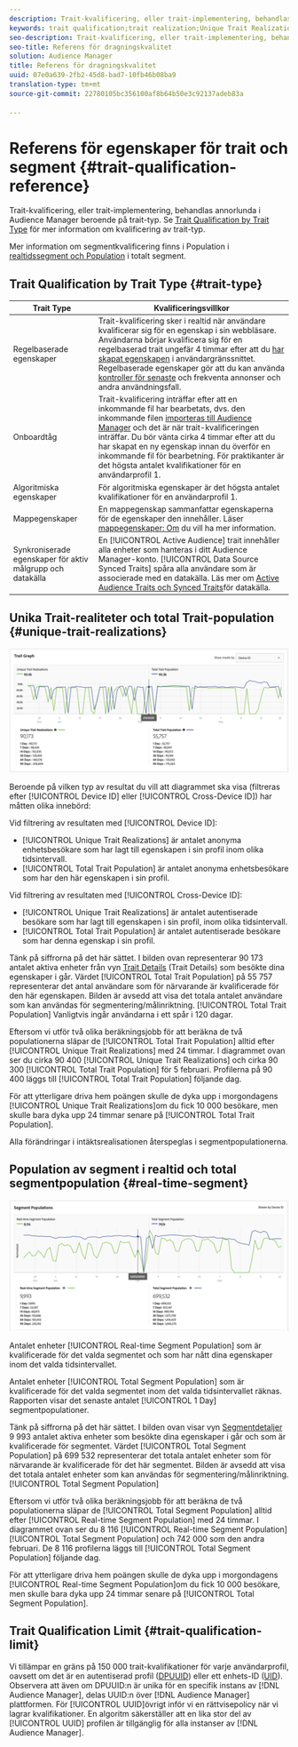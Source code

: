 ```yaml
---
description: Trait-kvalificering, eller trait-implementering, behandlas annorlunda i Audience Manager beroende på trait-typ. Se tabellen nedan för detaljerad information om kvalificering av trait.
keywords: trait qualification;trait realization;Unique Trait Realizations;UTR;Total Trait Population;TTP
seo-description: Trait-kvalificering, eller trait-implementering, behandlas annorlunda i Audience Manager beroende på trait-typ. Se tabellen nedan för detaljerad information om kvalificering av trait.
seo-title: Referens för dragningskvalitet
solution: Audience Manager
title: Referens för dragningskvalitet
uuid: 07e0a639-2fb2-45d8-bad7-10fb46b08ba9
translation-type: tm+mt
source-git-commit: 22780105bc356100af8b64b50e3c92137adeb83a

---
```



# Referens för egenskaper för trait och segment {#trait-qualification-reference}

Trait-kvalificering, eller trait-implementering, behandlas annorlunda i Audience Manager beroende på trait-typ. Se [Trait Qualification by Trait Type](#trait-type) för mer information om kvalificering av trait-typ.

Mer information om segmentkvalificering finns i Population i [realtidssegment och Population](#real-time-segment) i totalt segment.



## Trait Qualification by Trait Type {#trait-type}

| Trait Type | Kvalificeringsvillkor |
|---|---|
| Regelbaserade egenskaper | Trait-kvalificering sker i realtid när användare kvalificerar sig för en egenskap i sin webbläsare. Användarna börjar kvalificera sig för en regelbaserad trait ungefär 4 timmar efter att du [har skapat egenskapen](create-onboarded-rule-based-traits.md#create-rules-based-or-onboarded-traits) i användargränssnittet. Regelbaserade egenskaper gör att du kan använda [kontroller för senaste](../segments/recency-and-frequency.md) och frekventa annonser och andra användningsfall. |
| Onboardtåg | Trait-kvalificering inträffar efter att en inkommande fil har bearbetats, dvs. den inkommande filen [importeras till Audience Manager](../../faq/faq-inbound-data-ingestion.md) och det är när trait-kvalificeringen inträffar. Du bör vänta cirka 4 timmar efter att du har skapat en ny egenskap innan du överför en inkommande fil för bearbetning. För praktikanter är det högsta antalet kvalifikationer för en användarprofil 1. |
| Algoritmiska egenskaper | För algoritmiska egenskaper är det högsta antalet kvalifikationer för en användarprofil 1. |
| Mappegenskaper | En mappegenskap sammanfattar egenskaperna för de egenskaper den innehåller. Läser [mappegenskaper: Om](about-folder-traits.md) du vill ha mer information. |
| Synkroniserade egenskaper för aktiv målgrupp och datakälla | En [!UICONTROL Active Audience] trait innehåller alla enheter som hanteras i ditt Audience Manager-konto. [!UICONTROL Data Source Synced Traits] spåra alla användare som är associerade med en datakälla. Läs mer om [Active Audience Traits och Synced Traits](client-activity-synced-audience-traits.md)för datakälla. |

## Unika Trait-realiteter och total Trait-population {#unique-trait-realizations}

![unique-trait-realization](assets/trait-graph.png)

Beroende på vilken typ av resultat du vill att diagrammet ska visa (filtreras efter [!UICONTROL Device ID] eller [!UICONTROL Cross-Device ID]) har måtten olika innebörd:

Vid filtrering av resultaten med [!UICONTROL Device ID]:

* [!UICONTROL Unique Trait Realizations] är antalet anonyma enhetsbesökare som har lagt till egenskapen i sin profil inom olika tidsintervall.
* [!UICONTROL Total Trait Population] är antalet anonyma enhetsbesökare som har den här egenskapen i sin profil.

Vid filtrering av resultaten med [!UICONTROL Cross-Device ID]:

* [!UICONTROL Unique Trait Realizations] är antalet autentiserade besökare som har lagt till egenskapen i sin profil, inom olika tidsintervall.
* [!UICONTROL Total Trait Population] är antalet autentiserade besökare som har denna egenskap i sin profil.

Tänk på siffrorna på det här sättet. I bilden ovan representerar 90 173 antalet aktiva enheter från vyn [Trait Details](../../features/traits/trait-details-page.md) (Trait Details) som besökte dina egenskaper i går. Värdet [!UICONTROL Total Trait Population] på 55 757 representerar det antal användare som för närvarande är kvalificerade för den här egenskapen. Bilden är avsedd att visa det totala antalet användare som kan användas för segmentering/målinriktning. [!UICONTROL Total Trait Population] Vanligtvis ingår användarna i ett spår i 120 dagar.

Eftersom vi utför två olika beräkningsjobb för att beräkna de två populationerna släpar de [!UICONTROL Total Trait Population] alltid efter [!UICONTROL Unique Trait Realizations] med 24 timmar. I diagrammet ovan ser du cirka 90 400 [!UICONTROL Unique Trait Realizations] och cirka 90 300 [!UICONTROL Total Trait Population] för 5 februari. Profilerna på 90 400 läggs till [!UICONTROL Total Trait Population] följande dag.

För att ytterligare driva hem poängen skulle de dyka upp i morgondagens [!UICONTROL Unique Trait Realizations]om du fick 10 000 besökare, men skulle bara dyka upp 24 timmar senare på [!UICONTROL Total Trait Population].

Alla förändringar i intäktsrealisationen återspeglas i segmentpopulationerna.

## Population av segment i realtid och total segmentpopulation {#real-time-segment}

![unique-trait-realization](assets/segment-graph.png)

Antalet enheter [!UICONTROL Real-time Segment Population] som är kvalificerade för det valda segmentet och som har nått dina egenskaper inom det valda tidsintervallet.

Antalet enheter [!UICONTROL Total Segment Population] som är kvalificerade för det valda segmentet inom det valda tidsintervallet räknas. Rapporten visar det senaste antalet [!UICONTROL 1 Day] segmentpopulationer.

Tänk på siffrorna på det här sättet. I bilden ovan visar vyn [Segmentdetaljer](../../features/segments/segment-summary-view.md) 9 993 antalet aktiva enheter som besökte dina egenskaper i går och som är kvalificerade för segmentet. Värdet [!UICONTROL Total Segment Population] på 699 532 representerar det totala antalet enheter som för närvarande är kvalificerade för det här segmentet. Bilden är avsedd att visa det totala antalet enheter som kan användas för segmentering/målinriktning. [!UICONTROL Total Segment Population]

Eftersom vi utför två olika beräkningsjobb för att beräkna de två populationerna släpar de [!UICONTROL Total Segment Population] alltid efter [!UICONTROL Real-time Segment Population] med 24 timmar. I diagrammet ovan ser du 8 116 [!UICONTROL Real-time Segment Population] [!UICONTROL Total Segment Population] och 742 000 som den andra februari. De 8 116 profilerna läggs till [!UICONTROL Total Segment Population] följande dag.

För att ytterligare driva hem poängen skulle de dyka upp i morgondagens [!UICONTROL Real-time Segment Population]om du fick 10 000 besökare, men skulle bara dyka upp 24 timmar senare på [!UICONTROL Total Segment Population].

## Trait Qualification Limit {#trait-qualification-limit}

Vi tillämpar en gräns på 150 000 trait-kvalifikationer för varje användarprofil, oavsett om det är en autentiserad profil ([DPUUID](../../reference/ids-in-aam.md)) eller ett enhets-ID ([UID](../../reference/ids-in-aam.md)). Observera att även om DPUUID:n är unika för en specifik instans av [!DNL Audience Manager], delas UUID:n över [!DNL Audience Manager] plattformen. För [!UICONTROL UUID]övrigt inför vi en rättvisepolicy när vi lagrar kvalifikationer. En algoritm säkerställer att en lika stor del av [!UICONTROL UUID] profilen är tillgänglig för alla instanser av [!DNL Audience Manager].

